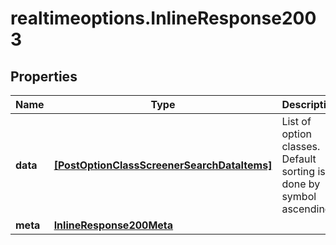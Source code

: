 # realtimeoptions.InlineResponse2003

## Properties

Name | Type | Description | Notes
------------ | ------------- | ------------- | -------------
**data** | [**[PostOptionClassScreenerSearchDataItems]**](PostOptionClassScreenerSearchDataItems.md) | List of option classes. Default sorting is done by symbol ascending. | [optional] 
**meta** | [**InlineResponse200Meta**](InlineResponse200Meta.md) |  | [optional] 


